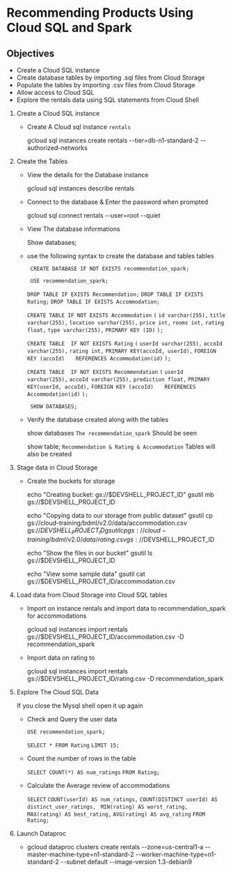 # Recommending Products Using Cloud SQL and Spark 

## Objectives
 - Create a Cloud SQL instance
 - Create database tables by importing .sql files from Cloud Storage
 - Populate the tables by importing .csv files from Cloud Storage
 - Allow access to Cloud SQL
 - Explore the rentals data using SQL statements from Cloud Shell

1. Create a Cloud SQL instance

    - Create A Cloud sql instance ` rentals `

        gcloud sql instances create rentals --tier=db-n1-standard-2 --authorized-networks

2. Create the Tables

    - View the details for the Database instance

        gcloud sql instances describe rentals

    - Connect to the database & Enter the password when prompted

        gcloud sql connect rentals --user=root --quiet
    
    - View The database informations

        Show databases;

    - use the following syntax to create the database and tables tables

        ` CREATE DATABASE IF NOT EXISTS recommendation_spark;`

        ` USE recommendation_spark;`

        ` DROP TABLE IF EXISTS Recommendation; `
        ` DROP TABLE IF EXISTS Rating; `
        ` DROP TABLE IF EXISTS Accommodation; `

        ` CREATE TABLE IF NOT EXISTS Accommodation `
        ` ( `
        ` id varchar(255), `
        ` title varchar(255), `
        ` location varchar(255), `
        ` price int, `
        ` rooms int, `
        ` rating float, `
        ` type varchar(255), `
        ` PRIMARY KEY (ID) `
        ` ); `

        ` CREATE TABLE  IF NOT EXISTS Rating `
        ` ( `
        ` userId varchar(255), `
        ` accoId varchar(255), `
        ` rating int, `
        ` PRIMARY KEY(accoId, userId), `
        ` FOREIGN KEY (accoId) `
        `    REFERENCES Accommodation(id) `
        ` ); `

        ` CREATE TABLE  IF NOT EXISTS Recommendation `
        ` ( `
        ` userId varchar(255), `
        ` accoId varchar(255), `
        ` prediction float, `
        ` PRIMARY KEY(userId, accoId), `
        ` FOREIGN KEY (accoId) `
        `    REFERENCES Accommodation(id) `
        ` ); `

        ` SHOW DATABASES;`
    
    - Verify the database created along with the tables 

        show databases `` The recommendation_spark `` Should be seen

        show table; `` Recommendation & Rating & Accommodation `` Tables will also be created


3. Stage data in Cloud Storage

    - Create the buckets for storage 

        echo "Creating bucket: gs://$DEVSHELL_PROJECT_ID"
        gsutil mb gs://$DEVSHELL_PROJECT_ID

        echo "Copying data to our storage from public dataset"
        gsutil cp gs://cloud-training/bdml/v2.0/data/accommodation.csv gs://$DEVSHELL_PROJECT_ID
        gsutil cp gs://cloud-training/bdml/v2.0/data/rating.csv gs://$DEVSHELL_PROJECT_ID

        echo "Show the files in our bucket"
        gsutil ls gs://$DEVSHELL_PROJECT_ID

        echo "View some sample data"
        gsutil cat gs://$DEVSHELL_PROJECT_ID/accommodation.csv


4. Load data from Cloud Storage into Cloud SQL tables

    - Import on instance rentals and import data to recommendation_spark  for accommodations

        gcloud sql instances import rentals gs://$DEVSHELL_PROJECT_ID/accommodation.csv    -D recommendation_spark 

    - Import data on rating to 

        gcloud sql instances import rentals gs://$DEVSHELL_PROJECT_ID/rating.csv -D recommendation_spark


5. Explore The Cloud SQL Data

    If you close the Mysql shell open it up again

    - Check and Query the user data 

        ` USE recommendation_spark; `

        ` SELECT * FROM Rating `
        ` LIMIT 15; `

    - Count the number of rows in the table 

        ` SELECT COUNT(*) AS num_ratings `
        ` FROM Rating; `

    - Calculate the Average review of accommodations

       ` SELECT `
       ` COUNT(userId) AS num_ratings, `
       ` COUNT(DISTINCT userId) AS distinct_user_ratings, `
       ` MIN(rating) AS worst_rating,` 
       ` MAX(rating) AS best_rating,` 
       ` AVG(rating) AS avg_rating `
       ` FROM Rating; `

6. Launch Dataproc

    - gcloud dataproc clusters create rentals --zone=us-central1-a  --master-machine-type=n1-standard-2 --worker-machine-type=n1-standard-2 --subnet default  --image-version 1.3-debian9

